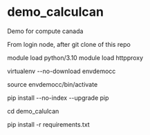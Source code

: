 # demo_calculcan
Demo for compute canada

From login node, after git clone of this repo

module load python/3.10
module load httpproxy

virtualenv --no-download envdemocc

source envdemocc/bin/activate

pip install --no-index --upgrade pip

cd demo_calulcan

pip install -r requirements.txt




